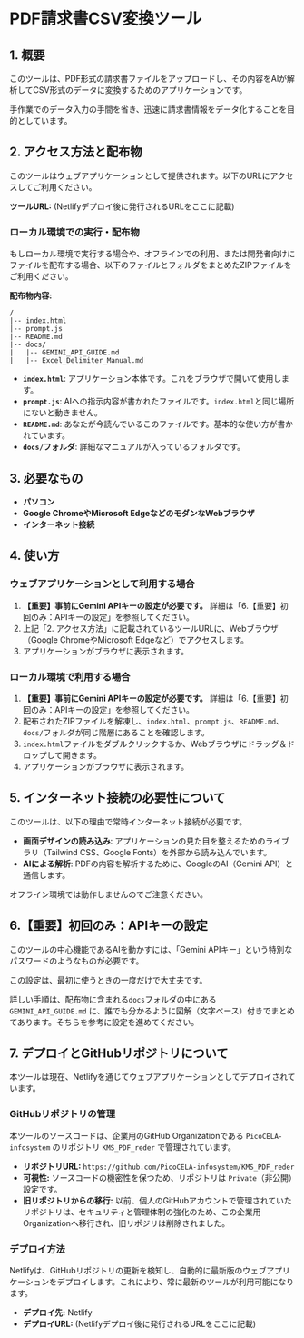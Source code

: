 # PDF請求書CSV変換ツール

## 1. 概要

このツールは、PDF形式の請求書ファイルをアップロードし、その内容をAIが解析してCSV形式のデータに変換するためのアプリケーションです。

手作業でのデータ入力の手間を省き、迅速に請求書情報をデータ化することを目的としています。

## 2. アクセス方法と配布物

このツールはウェブアプリケーションとして提供されます。以下のURLにアクセスしてご利用ください。

**ツールURL:** (Netlifyデプロイ後に発行されるURLをここに記載)

### ローカル環境での実行・配布物

もしローカル環境で実行する場合や、オフラインでの利用、または開発者向けにファイルを配布する場合、以下のファイルとフォルダをまとめたZIPファイルをご利用ください。

**配布物内容:**
```
/
|-- index.html
|-- prompt.js
|-- README.md
|-- docs/
|   |-- GEMINI_API_GUIDE.md
|   |-- Excel_Delimiter_Manual.md
```

- **`index.html`**: アプリケーション本体です。これをブラウザで開いて使用します。
- **`prompt.js`**: AIへの指示内容が書かれたファイルです。`index.html`と同じ場所にないと動きません。
- **`README.md`**: あなたが今読んでいるこのファイルです。基本的な使い方が書かれています。
- **`docs/`フォルダ**: 詳細なマニュアルが入っているフォルダです。

## 3. 必要なもの

- **パソコン**
- **Google ChromeやMicrosoft EdgeなどのモダンなWebブラウザ**
- **インターネット接続**

## 4. 使い方

### ウェブアプリケーションとして利用する場合

1.  **【重要】事前にGemini APIキーの設定が必要です。** 詳細は「6.【重要】初回のみ：APIキーの設定」を参照してください。
2.  上記「2. アクセス方法」に記載されているツールURLに、Webブラウザ（Google ChromeやMicrosoft Edgeなど）でアクセスします。
3.  アプリケーションがブラウザに表示されます。

### ローカル環境で利用する場合

1.  **【重要】事前にGemini APIキーの設定が必要です。** 詳細は「6.【重要】初回のみ：APIキーの設定」を参照してください。
2.  配布されたZIPファイルを解凍し、`index.html`、`prompt.js`、`README.md`、`docs/`フォルダが同じ階層にあることを確認します。
3.  `index.html`ファイルをダブルクリックするか、Webブラウザにドラッグ＆ドロップして開きます。
4.  アプリケーションがブラウザに表示されます。

## 5. インターネット接続の必要性について

このツールは、以下の理由で常時インターネット接続が必要です。

- **画面デザインの読み込み**: アプリケーションの見た目を整えるためのライブラリ（Tailwind CSS、Google Fonts）を外部から読み込んでいます。
- **AIによる解析**: PDFの内容を解析するために、GoogleのAI（Gemini API）と通信します。

オフライン環境では動作しませんのでご注意ください。

## 6.【重要】初回のみ：APIキーの設定

このツールの中心機能であるAIを動かすには、「Gemini APIキー」という特別なパスワードのようなものが必要です。

この設定は、最初に使うときの一度だけで大丈夫です。

詳しい手順は、配布物に含まれる`docs`フォルダの中にある `GEMINI_API_GUIDE.md` に、誰でも分かるように図解（文字ベース）付きでまとめてあります。そちらを参考に設定を進めてください。

## 7. デプロイとGitHubリポジトリについて

本ツールは現在、Netlifyを通じてウェブアプリケーションとしてデプロイされています。

### GitHubリポジトリの管理

本ツールのソースコードは、企業用のGitHub Organizationである `PicoCELA-infosystem` のリポジトリ `KMS_PDF_reder` で管理されています。

*   **リポジトリURL:** `https://github.com/PicoCELA-infosystem/KMS_PDF_reder`
*   **可視性:** ソースコードの機密性を保つため、リポジトリは `Private`（非公開）設定です。
*   **旧リポジトリからの移行:** 以前、個人のGitHubアカウントで管理されていたリポジトリは、セキュリティと管理体制の強化のため、この企業用Organizationへ移行され、旧リポジリは削除されました。

### デプロイ方法

Netlifyは、GitHubリポジトリの更新を検知し、自動的に最新版のウェブアプリケーションをデプロイします。これにより、常に最新のツールが利用可能になります。

*   **デプロイ先:** Netlify
*   **デプロイURL:** (Netlifyデプロイ後に発行されるURLをここに記載)
